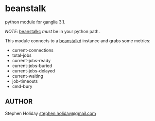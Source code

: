 beanstalk
===============

python module for ganglia 3.1.

*NOTE*: [beanstalkc](https://github.com/earl/beanstalkc/) *must* be in your python path.

This module connects to a [beanstalkd](http://kr.github.com/beanstalkd/) instance and grabs some metrics:

 * current-connections
 * total-jobs
 * current-jobs-ready
 * current-jobs-buried
 * current-jobs-delayed
 * current-waiting
 * job-timeouts
 * cmd-bury

## AUTHOR

Stephen Holiday <stephen.holiday@gmail.com>